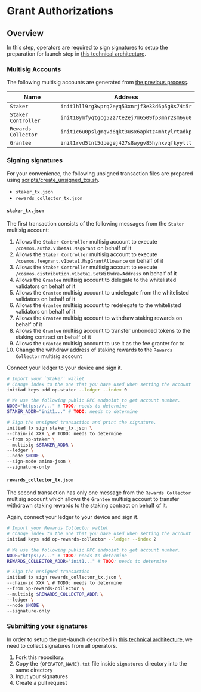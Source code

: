 # Grant Authorizations

## Overview

In this step, operators are required to sign signatures to setup the preparation for launch step in [this technical architecture](https://github.com/milkyway-labs/architecture).

### Multisig Accounts

The following multisig accounts are generated from [the previous process](../multisig/README.md).

| Name                | Address                                       |
| ------------------- | --------------------------------------------- |
| `Staker`            | `init1hll9rg3wprq2eyq53xnrjf3e33d6p5g8s74t5r` |
| `Staker Controller` | `init18ymfyqtgcg52z7te2ej7m6509fp3mhr2sm6yu0` |
| `Rewards Collector` | `init1c6u0pslgmqvd6qkt3usx6apktz4mhtylrtadkp` |
| `Grantee`           | `init1rvd5tnt5dpegej427s8wygv85hynxvqfkyyllt` |

### Signing signatures

For your convenience, the following unsigned transaction files are prepared using [scripts/create\_unsigned\_txs.sh](./scripts/create_unsigned_txs.sh).

- `staker_tx.json`
- `rewards_collector_tx.json`

#### `staker_tx.json`

The first transaction consists of the following messages from the `Staker` multisig account:

1. Allows the `Staker Controller` multisig account to execute `/cosmos.authz.v1beta1.MsgGrant` on behalf of it
2. Allows the `Staker Controller` multisig account to execute `/cosmos.feegrant.v1beta1.MsgGrantAllowance` on behalf of it
3. Allows the `Staker Controller` multisig account to execute `/cosmos.distribution.v1beta1.SetWithdrawAddress` on behalf of it
4. Allows the `Grantee` multisig account to delegate to the whitelisted validators on behalf of it
5. Allows the `Grantee` multisig account to undelegate from the whitelisted validators on behalf of it
6. Allows the `Grantee` multisig account to redelegate to the whitelisted validators on behalf of it
7. Allows the `Grantee` multisig account to withdraw staking rewards on behalf of it
8. Allows the `Grantee` multiisg account to transfer unbonded tokens to the staking contract on behalf of it
9. Allows the `Grantee` multisig account to use it as the fee granter for tx
10. Change the withdraw address of staking rewards to the `Rewards Collector` multisig account

Connect your ledger to your device and sign it.

```bash
# Import your `Staker` wallet
# Change index to the one that you have used when setting the account
initiad keys add op-staker --ledger --index 0

# We use the following public RPC endpoint to get account number.
NODE="https://..." # TODO: needs to determine
STAKER_ADDR="init1..." # TODO: needs to determine

# Sign the unsigned transaction and print the signature.
initiad tx sign staker_tx.json \
--chain-id XXX \ # TODO: needs to determine
--from op-staker \
--multisig $STAKER_ADDR \
--ledger \
--node $NODE \
--sign-mode amino-json \
--signature-only
```

#### `rewards_collector_tx.json`

The second transaction has only one message from the `Rewards Collector` multisig account which allows the `Grantee` multisig account to transfer withdrawn staking rewards to the staking contract on behalf of it.

Again, connect your ledger to your device and sign it.

```bash
# Import your Rewards Collector wallet
# Change index to the one that you have used when setting the account
initiad keys add op-rewards-collector --ledger --index 2

# We use the following public RPC endpoint to get account number.
NODE="https://..." # TODO: needs to determine
REWARDS_COLLECTOR_ADDR="init1..." # TODO: needs to determine

# Sign the unsigned transaction
initiad tx sign rewards_collector_tx.json \
--chain-id XXX \ # TODO: needs to determine
--from op-rewards-collector \
--multisig $REWARDS_COLLECTOR_ADDR \
--ledger \
--node $NODE \
--signature-only
```

### Submitting your signatures

In order to setup the pre-launch described in [this technical architecture](https://github.com/milkyway-labs/architecture#preparation-for-launch), we need to collect signatures from all operators.

1. Fork this repository.
2. Copy the `{OPERATOR_NAME}.txt` file inside `signatures` directory into the same directory
3. Input your signatures
4. Create a pull request
